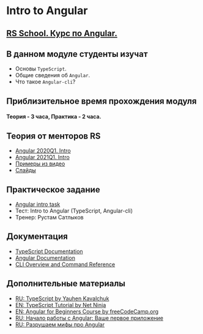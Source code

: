 # Intro to Angular

## [RS School. Курс по Angular.](../../README-RU.md)

## В данном модуле студенты изучат

- Основы `TypeScript`.
- Общие сведения об `Angular`.
- Что такое `Angular-cli`?

## Приблизительное время прохождения модуля

#### Теория - 3 часа, Практика - 2 часа.

## Теория от менторов RS

- [Angular 2020Q1. Intro](https://youtu.be/HoUq9xyfCAk)
- [Angular 2021Q1. Intro](https://youtu.be/VeDh-lBCgh0)
- [Примеры из видео](https://github.com/Pulya10c/angular-lectures-2021/tree/master/ts-intro/src)
- [Слайды](https://slides.com/alehserhyienia/angular-intro-typescript)

## Практическое задание

- [Angular intro task](https://github.com/rolling-scopes-school/tasks/blob/master/tasks/angular/intro.md)
- Тест: Intro to Angular (TypeScript, Angular-cli)
- Тренер: Рустам Сатлыков

## Документация

- [TypeScript Documentation](https://www.typescriptlang.org/docs/home.html)
- [Angular Documentation](https://angular.io/docs)
- [CLI Overview and Command Reference](https://cli.angular.io/)

## Дополнительные материалы

- [RU: TypeScript by Yauhen Kavalchuk](https://www.youtube.com/watch?v=MtO76yEYbxA&list=PLNkWIWHIRwMEm1FgiLjHqSky27x5rXvQa)
- [EN: TypeScript Tutorial by Net Ninja](https://www.youtube.com/watch?v=2pZmKW9-I_k&list=PL4cUxeGkcC9gUgr39Q_yD6v-bSyMwKPUI)
- [EN: Angular for Beginners Course by freeCodeCamp.org](https://www.youtube.com/watch?v=3qBXWUpoPHo)
- [RU: Начало работы с Angular: Ваше первое приложение](https://angular24.ru/)
- [RU: Разрушаем мифы про Angular](https://www.youtube.com/watch?v=ZHvQv34WKlk)
